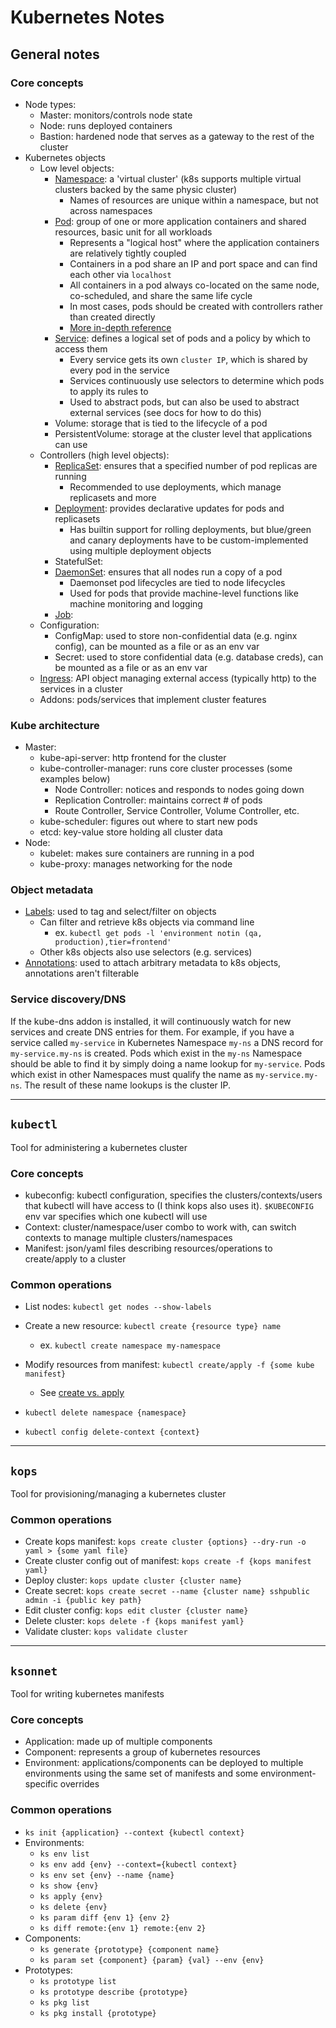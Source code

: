 # Kubernetes Notes

## General notes

### Core concepts

- Node types:
    - Master: monitors/controls node state
    - Node: runs deployed containers
    - Bastion: hardened node that serves as a gateway to the rest of the cluster
- Kubernetes objects
    - Low level objects:
        - [Namespace](https://kubernetes.io/docs/concepts/overview/working-with-objects/namespaces/):
          a 'virtual cluster' (k8s supports multiple virtual clusters backed by the
          same physic cluster)
            - Names of resources are unique within a namespace, but not across
              namespaces
        - [Pod](https://kubernetes.io/docs/tutorials/kubernetes-basics/explore/explore-intro/):
          group of one or more application containers and shared resources,
          basic unit for all workloads
            - Represents a "logical host" where the application containers are
              relatively tightly coupled
            - Containers in a pod share an IP and port space and can find each
              other via `localhost`
            - All containers in a pod always co-located on the same node,
              co-scheduled, and share the same life cycle
            - In most cases, pods should be created with controllers rather than
              created directly
            - [More in-depth reference](https://kubernetes.io/docs/concepts/workloads/pods/pod/)
        - [Service](https://kubernetes.io/docs/concepts/services-networking/service/):
          defines a logical set of pods and a policy by which to access them
            - Every service gets its own `cluster IP`, which is shared by every
              pod in the service
            - Services continuously use selectors to determine which pods to
              apply its rules to
            - Used to abstract pods, but can also be used to abstract external
              services (see docs for how to do this)
        - Volume: storage that is tied to the lifecycle of a pod
        - PersistentVolume: storage at the cluster level that applications can
          use
    - Controllers (high level objects):
        - [ReplicaSet](https://kubernetes.io/docs/concepts/workloads/controllers/replicaset/):
          ensures that a specified number of pod replicas are running
            - Recommended to use deployments, which manage replicasets and more
        - [Deployment](https://kubernetes.io/docs/concepts/workloads/controllers/deployment/):
          provides declarative updates for pods and replicasets
            - Has builtin support for rolling deployments, but blue/green and
              canary deployments have to be custom-implemented using multiple
              deployment objects
        - StatefulSet:
        - [DaemonSet](https://kubernetes.io/docs/concepts/workloads/controllers/daemonset/):
          ensures that all nodes run a copy of a pod
            - Daemonset pod lifecycles are tied to node lifecycles
            - Used for pods that provide machine-level functions like machine
              monitoring and logging
        - [Job](https://kubernetes.io/docs/concepts/workloads/controllers/jobs-run-to-completion/):
    - Configuration:
        - ConfigMap: used to store non-confidential data (e.g. nginx config), can
          be mounted as a file or as an env var
        - Secret: used to store confidential data (e.g. database creds), can be
          mounted as a file or as an env var
    - [Ingress](https://kubernetes.io/docs/concepts/services-networking/ingress/):
      API object managing external access (typically http) to the services in a
      cluster
    - Addons: pods/services that implement cluster features

### Kube architecture

- Master:
    - kube-api-server: http frontend for the cluster
    - kube-controller-manager: runs core cluster processes (some examples below)
        - Node Controller: notices and responds to nodes going down
        - Replication Controller: maintains correct # of pods
        - Route Controller, Service Controller, Volume Controller, etc.
    - kube-scheduler: figures out where to start new pods
    - etcd: key-value store holding all cluster data
- Node:
    - kubelet: makes sure containers are running in a pod
    - kube-proxy: manages networking for the node

### Object metadata

- [Labels](https://kubernetes.io/docs/concepts/overview/working-with-objects/labels/):
  used to tag and select/filter on objects
    - Can filter and retrieve k8s objects via command line
        - ex. `kubectl get pods -l 'environment notin (qa, production),tier=frontend'`
    - Other k8s objects also use selectors (e.g. services)
- [Annotations](https://kubernetes.io/docs/concepts/overview/working-with-objects/annotations/):
  used to attach arbitrary metadata to k8s objects, annotations aren't
  filterable

### Service discovery/DNS

If the kube-dns addon is installed, it will continuously watch for new services
and create DNS entries for them. For example, if you have a service called
`my-service` in Kubernetes Namespace `my-ns` a DNS record for
`my-service.my-ns` is created. Pods which exist in the `my-ns` Namespace should
be able to find it by simply doing a name lookup for `my-service`. Pods which
exist in other Namespaces must qualify the name as `my-service.my-ns`. The
result of these name lookups is the cluster IP.

--------------------------------------------------------------------------------

## `kubectl`

Tool for administering a kubernetes cluster

### Core concepts

- kubeconfig: kubectl configuration, specifies the clusters/contexts/users that
  kubectl will have access to (I think kops also uses it). `$KUBECONFIG` env
  var specifies which one kubectl will use
- Context: cluster/namespace/user combo to work with, can switch contexts to
  manage multiple clusters/namespaces
- Manifest: json/yaml files describing resources/operations to create/apply to
  a cluster

### Common operations

- List nodes: `kubectl get nodes --show-labels`
- Create a new resource: `kubectl create {resource type} name`
    - ex. `kubectl create namespace my-namespace`
- Modify resources from manifest: `kubectl create/apply -f {some kube manifest}`
    - See [create vs. apply](https://kubernetes.io/docs/concepts/overview/object-management-kubectl/overview/)

- `kubectl delete namespace {namespace}`
- `kubectl config delete-context {context}`

--------------------------------------------------------------------------------

## `kops`

Tool for provisioning/managing a kubernetes cluster

### Common operations

- Create kops manifest: `kops create cluster {options} --dry-run -o yaml > {some yaml file}`
- Create cluster config out of manifest: `kops create -f {kops manifest yaml}`
- Deploy cluster: `kops update cluster {cluster name}`
- Create secret: `kops create secret --name {cluster name} sshpublic admin -i {public key path}`
- Edit cluster config: `kops edit cluster {cluster name}`
- Delete cluster: `kops delete -f {kops manifest yaml}`
- Validate cluster: `kops validate cluster`

--------------------------------------------------------------------------------

## `ksonnet`

Tool for writing kubernetes manifests

### Core concepts

- Application: made up of multiple components
- Component: represents a group of kubernetes resources
- Environment: applications/components can be deployed to multiple environments
  using the same set of manifests and some environment-specific overrides

### Common operations

- `ks init {application} --context {kubectl context}`
- Environments:
    - `ks env list`
    - `ks env add {env} --context={kubectl context}`
    - `ks env set {env} --name {name}`
    - `ks show {env}`
    - `ks apply {env}`
    - `ks delete {env}`
    - `ks param diff {env 1} {env 2}`
    - `ks diff remote:{env 1} remote:{env 2}`
- Components:
    - `ks generate {prototype} {component name}`
    - `ks param set {component} {param} {val} --env {env}`
- Prototypes:
    - `ks prototype list`
    - `ks prototype describe {prototype}`
    - `ks pkg list`
    - `ks pkg install {prototype}`
